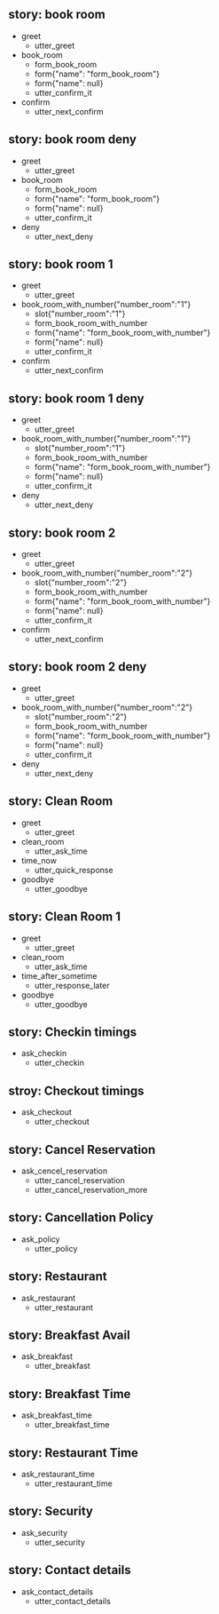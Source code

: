 ## story: book room
* greet
  - utter_greet
* book_room
  - form_book_room
  - form{"name": "form_book_room"}
  - form{"name": null}
  - utter_confirm_it
* confirm
  - utter_next_confirm

## story: book room deny
* greet
  - utter_greet
* book_room
  - form_book_room
  - form{"name": "form_book_room"}
  - form{"name": null}
  - utter_confirm_it
* deny
  - utter_next_deny

## story: book room 1
* greet
  - utter_greet
* book_room_with_number{"number_room":"1"}
  - slot{"number_room":"1"}
  - form_book_room_with_number
  - form{"name": "form_book_room_with_number"}
  - form{"name": null}
  - utter_confirm_it
* confirm
  - utter_next_confirm

## story: book room 1 deny
* greet
  - utter_greet
* book_room_with_number{"number_room":"1"}
  - slot{"number_room":"1"}
  - form_book_room_with_number
  - form{"name": "form_book_room_with_number"}
  - form{"name": null}
  - utter_confirm_it
* deny
  - utter_next_deny

## story: book room 2
* greet
  - utter_greet
* book_room_with_number{"number_room":"2"}
  - slot{"number_room":"2"}
  - form_book_room_with_number
  - form{"name": "form_book_room_with_number"}
  - form{"name": null}
  - utter_confirm_it
* confirm
  - utter_next_confirm

## story: book room 2 deny
* greet
  - utter_greet
* book_room_with_number{"number_room":"2"}
  - slot{"number_room":"2"}
  - form_book_room_with_number
  - form{"name": "form_book_room_with_number"}
  - form{"name": null}
  - utter_confirm_it
* deny
  - utter_next_deny



## story: Clean Room
* greet
  - utter_greet
* clean_room
  - utter_ask_time
* time_now
  - utter_quick_response
* goodbye
  - utter_goodbye

## story: Clean Room 1
* greet
  - utter_greet
* clean_room
  - utter_ask_time
* time_after_sometime
  - utter_response_later
* goodbye
  - utter_goodbye

## story: Checkin timings
* ask_checkin
  - utter_checkin
  
## stroy: Checkout timings
* ask_checkout
  - utter_checkout

## story: Cancel Reservation
* ask_cencel_reservation
  - utter_cancel_reservation
  - utter_cancel_reservation_more

## story: Cancellation Policy
* ask_policy
  - utter_policy

## story: Restaurant
* ask_restaurant
  - utter_restaurant

## story: Breakfast Avail
* ask_breakfast
  - utter_breakfast

## story: Breakfast Time
* ask_breakfast_time
  - utter_breakfast_time

## story: Restaurant Time
* ask_restaurant_time
  - utter_restaurant_time

## story: Security
* ask_security
  - utter_security

## story: Contact details
* ask_contact_details
  - utter_contact_details
